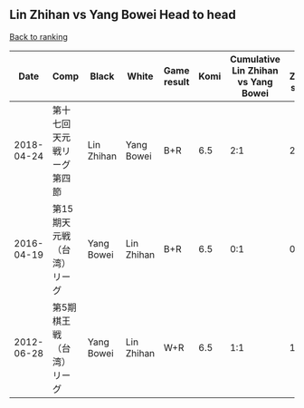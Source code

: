 ## Lin Zhihan vs Yang Bowei Head to head

[Back to ranking](../../index.md)




| **Date** | **Comp** | **Black** | **White** | **Game result** | **Komi** | **Cumulative Lin Zhihan vs Yang Bowei** | **Lin Zhihan streak** | **Yang Bowei streak** | 
| --- | --- | --- | --- | --- | --- | --- | --- | --- |
| 2018-04-24 | 第十七回天元戦リーグ第四節 | Lin Zhihan | Yang Bowei | B+R | 6.5 | 2:1 | 2 | 0 | 
| 2016-04-19 | 第15期天元戦（台湾）リーグ | Yang Bowei | Lin Zhihan | B+R | 6.5 | 0:1 | 0 | 1 | 
| 2012-06-28 | 第5期棋王戦（台湾）リーグ | Yang Bowei | Lin Zhihan | W+R | 6.5 | 1:1 | 1 | 0 |




